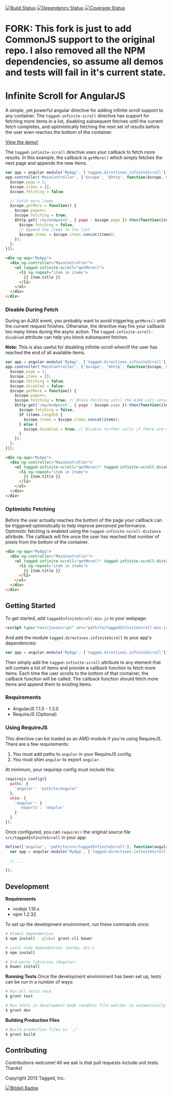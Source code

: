 [![Build Status](https://travis-ci.org/tagged/infinite-scroll.png)](https://travis-ci.org/tagged/infinite-scroll)
[![Dependency Status](https://gemnasium.com/tagged/infinite-scroll.png)](https://gemnasium.com/tagged/infinite-scroll)
[![Coverage Status](https://coveralls.io/repos/tagged/infinite-scroll/badge.png)](https://coveralls.io/r/tagged/infinite-scroll)

# FORK: This fork is just to add CommonJS support to the original repo. I also removed all the NPM dependencies, so assume all demos and tests will fail in it's current state.

# Infinite Scroll for AngularJS
A simple, yet powerful angular directive for adding infinite scroll support to any container. The `tagged-infinite-scroll` directive has support for fetching more items in a list, disabling subsequent fetches until the current fetch completes, and optimistically fetching the next set of results before the user even reaches the bottom of the container.

[View the demo!](http://htmlpreview.github.io/?https://github.com/tagged/infinite-scroll/blob/master/demo/index.html)

The `tagged-infinite-scroll` directive uses your callback to fetch more results. In this example, the callback is `getMore()` which simply fetches the next page and appends the new items.
```js
var app = angular.module('MyApp', ['tagged.directives.infiniteScroll']);
app.controller('MainController', ['$scope', '$http', function($scope, $http) {
  $scope.page = 1;
  $scope.items = [];
  $scope.fetching = false;

  // Fetch more items
  $scope.getMore = function() {
    $scope.page++;
    $scope.fetching = true;
    $http.get('/my/endpoint', { page : $scope.page }).then(function(items) {
      $scope.fetching = false;
      // Append the items to the list
      $scope.items = $scope.items.concat(items);
    });
  };
}]);
```
```html
<div ng-app="MyApp">
  <div ng-controller="MainController">
    <ul tagged-infinite-scroll="getMore()">
      <li ng-repeat="item in items">
        {{ item.title }}
      </li>
    </ul>
  </div>
</div>
```

### Disable During Fetch
During an AJAX event, you probably want to avoid triggering `getMore()` until the current request finishes. Otherwise, the directive may fire your callback too many times during the async action. The `tagged-infinite-scroll-disabled` attribute can help you block subsequent fetches.

**Note:** This is also useful for disabling infinite-scroll when/if the user has reached the end of all available items.

```js
var app = angular.module('MyApp', ['tagged.directives.infiniteScroll']);
app.controller('MainController', ['$scope', '$http', function($scope, $http) {
  $scope.page = 1;
  $scope.items = [];
  $scope.fetching = false;
  $scope.disabled = false;
  $scope.getMore = function() {
    $scope.page++;
    $scope.fetching = true; // Block fetching until the AJAX call returns
    $http.get('/my/endpoint', { page : $scope.page }).then(function(items) {
      $scope.fetching = false;
      if (items.length) {
        $scope.items = $scope.items.concat(items);
      } else {
        $scope.disabled = true; // Disable further calls if there are no more items
      }
    });
  };
}]);
```
```html
<div ng-app="MyApp">
  <div ng-controller="MainController">
    <ul tagged-infinite-scroll="getMore()" tagged-infinite-scroll-disabled="fetching || disabled">
      <li ng-repeat="item in items">
        {{ item.title }}
      </li>
    </ul>
  </div>
</div>
```

### Optimistic Fetching
Before the user actually reaches the bottom of the page your callback can be triggered optimistically to help improve perceived performance. Optimistic fetching is enabled using the `tagged-infinite-scroll-distance` attribute. The callback will fire once the user has reached that number of pixels from the bottom of the container.

```html
<div ng-app="MyApp">
  <div ng-controller="MainController">
    <ul tagged-infinite-scroll="getMore()" tagged-infinite-scroll-distance="500">
      <li ng-repeat="item in items">
        {{ item.title }}
      </li>
    </ul>
  </div>
</div>
```


## Getting Started

To get started, add `taggedInfiniteScroll-min.js` to your webpage:
```html
<script type="text/javascript" src="path/to/taggedInfiniteScroll-min.js"></script>
```

And add the module `tagged.directives.infiniteScroll` to your app's dependencies:
```js
var app = angular.module('MyApp', ['tagged.directives.infiniteScroll']);
```

Then simply add the `tagged-infinite-scroll` attribute to any element that will contain a list of items and provide a callback function to fetch more items. Each time the user scrolls to the bottom of that container, the callback function will be called. The callback function should fetch more items and append them to existing items.

### Requirements

* AngularJS 1.1.5 - 1.3.0
* RequireJS (Optional)

### Using RequireJS
This directive can be loaded as an AMD module if you're using RequireJS. There are a few requirements:

1. You must add paths to `angular` in your RequireJS config.
2. You must shim `angular` to export `angular`.

At minimum, your requirejs config must include this:
```js
requirejs.config({
  paths: {
    'angular': 'path/to/angular'
  },
  shim: {
    'angular': {
      'exports': 'angular'
    }
  }
});
```

Once configured, you can `require()` the original source file `src/taggedInfiniteScroll` in your app:
```js
define(['angular', 'path/to/src/taggedInfiniteScroll'], function(angular) {
  var app = angular.module('MyApp', ['tagged.directives.infiniteScroll']);
  
  // ...

});
```

## Development

**Requirements**
* nodejs 1.10.x
* npm 1.2.32

To set up the development environment, run these commands once:

```bash
# Global dependencies
$ npm install --global grunt-cli bower

# Local node dependencies (karma, etc.)
$ npm install

# 3rd-party libraries (Angular)
$ bower install
```

**Running Tests**
Once the development environment has been set up, tests can be run in a number of ways:

```bash
# Run all tests once
$ grunt test

# Run tests in development mode (enables file watcher to automatically rerun tests)
$ grunt dev
```

**Building Production Files**
```bash
# Build production files in `./`
$ grunt build
```

## Contributing
Contributions welcome! All we ask is that pull requests include unit tests. Thanks!

Copyright 2013 Tagged, Inc.

[![Bitdeli Badge](https://d2weczhvl823v0.cloudfront.net/tagged/infinite-scroll/trend.png)](https://bitdeli.com/free "Bitdeli Badge")

